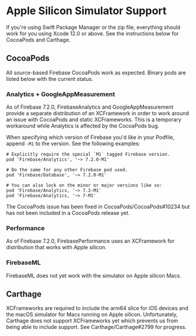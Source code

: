# Apple Silicon Simulator Support

If you're using Swift Package Manager or the zip file, everything should work for you
using Xcode 12.0 or above. See the instructions below for CocoaPods and Carthage.

## CocoaPods

All source-based Firebase CocoaPods work as expected. Binary pods are listed below with the current
status.

### Analytics + GoogleAppMeasurement

As of Firebase 7.2.0, FirebaseAnalytics and GoogleAppMeasurement provide a separate distribution of
an XCFramework in order to work around an issue with CocoaPods and static XCFrameworks. This is a
temporary workaround while Analytics is affected by the CocoaPods bug.

When specifying which version of Firebase you'd like in your Podfile, append `-M1` to the version.
See the following examples:

```
# Explicitly require the special `M1` tagged Firebase version.
pod 'Firebase/Analytics', '~> 7.2.0-M1'

# Do the same for any other Firebase pod used.
pod 'Firebase/Database', '~> 7.2.0-M1'

# You can also lock on the minor or major versions like so:
pod 'Firebase/Analytics, '~> 7.2-M1'
pod 'Firebase/Analytics, '~> 7-M1'
```

The CocoaPods issue has been fixed in CocoaPods/CocoaPods#10234 but has not been included in a
CocoaPods release yet.

### Performance

As of Firebase 7.2.0, FirebasePerformance uses an XCFramework for distribution that works with
Apple silicon.

### FirebaseML

FirebaseML does not yet work with the simulator on Apple silicon Macs.

## Carthage

XCFrameworks are required to include the arm64 slice for iOS devices and the macOS simulator for
Macs running on Apple silicon. Unfortunately, Carthage does not support XCFrameworks yet which
prevents us from being able to include support. See Carthage/Carthage#2799 for progress.

